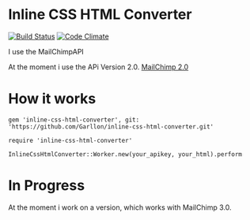 Inline CSS HTML Converter
==
[![Build Status](https://travis-ci.org/Garllon/inline-css-html-converter.svg?branch=master)](https://travis-ci.org/Garllon/inline-css-html-converter)
[![Code Climate](https://codeclimate.com/github/Garllon/inline-css-html-converter.png)](https://codeclimate.com/github/Garllon/inline-css-html-converter)

I use the MailChimpAPI

At the moment i use the APi Version 2.0.
[MailChimp 2.0](https://apidocs.mailchimp.com/api/2.0/helper/inline-css.php)

How it works
===

```
gem 'inline-css-html-converter', git: 'https://github.com/Garllon/inline-css-html-converter.git'

require 'inline-css-html-converter'
```


```
InlineCssHtmlConverter::Worker.new(your_apikey, your_html).perform
```

In Progress
===
At the moment i work on a version, which works with MailChimp 3.0.
